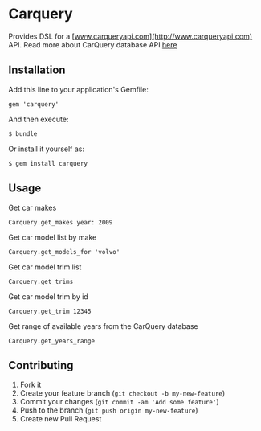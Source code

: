# Carquery

Provides DSL for a [www.carqueryapi.com](http://www.carqueryapi.com) API. Read more about CarQuery database API [here](http://www.carqueryapi.com/about/)

## Installation

Add this line to your application's Gemfile:

    gem 'carquery'

And then execute:

    $ bundle

Or install it yourself as:

    $ gem install carquery

## Usage

Get car makes

    Carquery.get_makes year: 2009

Get car model list by make

    Carquery.get_models_for 'volvo'

Get car model trim list

    Carquery.get_trims

Get car model trim by id

    Carquery.get_trim 12345

Get range of available years from the CarQuery database

    Carquery.get_years_range


## Contributing

1. Fork it
2. Create your feature branch (`git checkout -b my-new-feature`)
3. Commit your changes (`git commit -am 'Add some feature'`)
4. Push to the branch (`git push origin my-new-feature`)
5. Create new Pull Request
